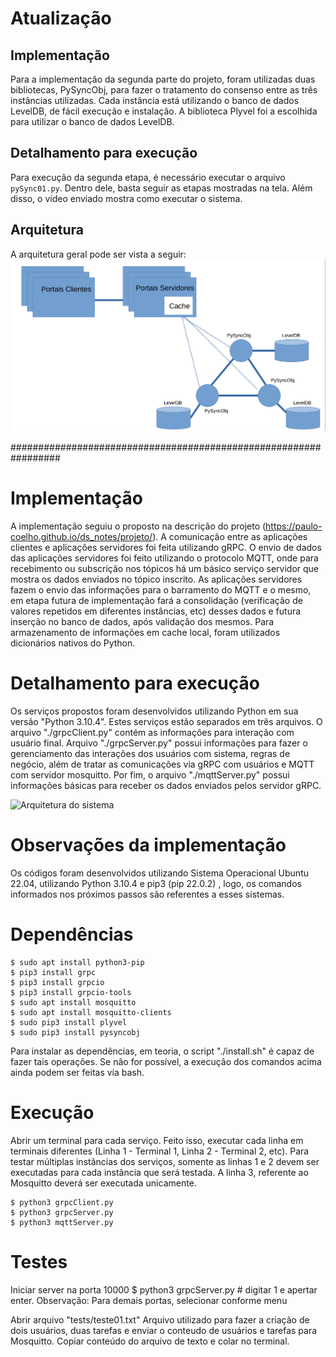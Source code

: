 # Atualização
## Implementação
Para a implementação da segunda parte do projeto, foram utilizadas duas bibliotecas, PySyncObj, para fazer o tratamento do consenso entre as três instâncias utilizadas. Cada instância está utilizando o banco de dados LevelDB, de fácil execução e instalação. A biblioteca Plyvel foi a escolhida para utilizar o banco de dados LevelDB.

## Detalhamento para execução
Para execução da segunda etapa, é necessário executar o arquivo `pySync01.py`. Dentro dele, basta seguir as etapas mostradas na tela. Além disso, o vídeo enviado mostra como executar o sistema.

## Arquitetura
A arquitetura geral pode ser vista a seguir:
![Arquitetura do sistema](https://raw.githubusercontent.com/gabrielrbernardi/SistemasDistribuidos/main/Screenshot%202022-08-05%20154006.png?token=GHSAT0AAAAAABVRQ3QQV3HNQEA5APLGVU2CYXNMSBA)

#################################################################
# Implementação
A implementação seguiu o proposto na descrição do projeto (https://paulo-coelho.github.io/ds_notes/projeto/). A comunicação entre as aplicações clientes e aplicações servidores foi feita utilizando gRPC. O envio de dados das aplicações servidores foi feito utilizando o protocolo MQTT, onde para recebimento ou subscrição nos tópicos há um básico serviço servidor que mostra os dados enviados no tópico inscrito. As aplicações servidores fazem o envio das informações para o barramento do MQTT e o mesmo, em etapa futura de implementação fará a consolidação (verificação de valores repetidos em diferentes instâncias, etc) desses dados e futura inserção no banco de dados, após validação dos mesmos. Para armazenamento de informações em cache local, foram utilizados dicionários nativos do Python.

# Detalhamento para execução
Os serviços propostos foram desenvolvidos utilizando Python em sua versão "Python 3.10.4". Estes serviços estão separados em três arquivos. O arquivo "./grpcClient.py" contém as informações para interação com usuário final. Arquivo "./grpcServer.py" possui informações para fazer o gerenciamento das interações dos usuários com sistema, regras de negócio, além de tratar as comunicações via gRPC com usuários e MQTT com servidor mosquitto. Por fim, o arquivo "./mqttServer.py" possui informações básicas para receber os dados enviados pelos servidor gRPC.

![Arquitetura do sistema](https://paulo-coelho.github.io/ds_notes/drawings/instancia_projeto.drawio-0.svg)

# Observações da implementação
Os códigos foram desenvolvidos utilizando Sistema Operacional Ubuntu 22.04, utilizando Python 3.10.4 e pip3 (pip 22.0.2) , logo, os comandos informados nos próximos passos são referentes a esses sistemas.

# Dependências
```shell
$ sudo apt install python3-pip
$ pip3 install grpc
$ pip3 install grpcio
$ pip3 install grpcio-tools
$ sudo apt install mosquitto
$ sudo apt install mosquitto-clients
$ sudo pip3 install plyvel
$ sudo pip3 install pysyncobj
```
Para instalar as dependências, em teoria, o script "./install.sh" é capaz de fazer tais operações. Se não for possível, a execução dos comandos acima ainda podem ser feitas via bash.

# Execução

Abrir um terminal para cada serviço. Feito isso, executar cada linha em terminais diferentes (Linha 1 - Terminal 1, Linha 2 - Terminal 2, etc). Para testar múltiplas instâncias dos serviços, somente as linhas 1 e 2 devem ser executadas para cada instância que será testada. A linha 3, referente ao Mosquitto deverá ser executada unicamente.

```shell
$ python3 grpcClient.py
$ python3 grpcServer.py
$ python3 mqttServer.py
```

# Testes

Iniciar server na porta 10000
$ python3 grpcServer.py
\# digitar 1 e apertar enter.
Observação: Para demais portas, selecionar conforme menu


Abrir arquivo "tests/teste01.txt"
Arquivo utilizado para fazer a criação de dois usuários, duas tarefas e enviar o conteudo de usuários e tarefas para Mosquitto.
Copiar conteúdo do arquivo de texto e colar no terminal.
